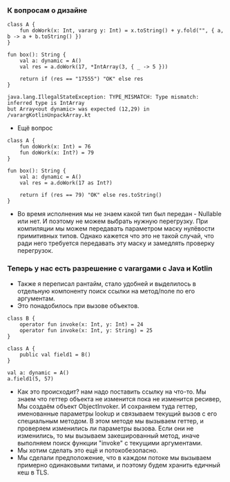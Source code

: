 ### К вопросам о дизайне

```
class A {
    fun doWork(x: Int, vararg y: Int) = x.toString() + y.fold("", { a, b -> a + b.toString() })
}

fun box(): String {
    val a: dynamic = A()
    val res = a.doWork(17, *IntArray(3, { _ -> 5 }))

    return if (res == "17555") "OK" else res
}
```


```
java.lang.IllegalStateException: TYPE_MISMATCH: Type mismatch: inferred type is IntArray 
but Array<out dynamic> was expected (12,29) in /varargKotlinUnpackArray.kt
```
- Ещё вопрос
```
class A {
    fun doWork(x: Int) = 76
    fun doWork(x: Int?) = 79
}

fun box(): String {
    val a: dynamic = A()
    val res = a.doWork(17 as Int?)

    return if (res == 79) "OK" else res.toString()
}
```

- Во время исполнения мы не знаем какой тип был передан - Nullable или нет. И поэтому не можем выбрать нужную перегрузку. При компиляции мы можем передавать параметром маску нулёвости примитивных типов. Однако кажется что это не такой случай, что ради него требуется передавать эту маску и замедлять проверку перегрузок.



### Теперь у нас есть разрешение с varargами с Java и Kotlin
- Также я переписал рантайм, стало удобней и выделилось в отдельную компоненту поиск ссылки на метод/поле по его аргументам.
- Это понадобилось при вызове объектов. 

```
class B {
    operator fun invoke(x: Int, y: Int) = 24
    operator fun invoke(x: Int, y: String) = 25
}

class A {
    public val field1 = B()
}
```
```
val a: dynamic = A()
a.field1(5, 57)
```
- Как это происходит? нам надо поставить ссылку на что-то. Мы знаем что геттер объекта не изменится пока не изменится ресивер, 
Мы создаём объект ObjectInvoker. И сохраняем туда геттер, именованные параметры lookup и связываем текущий вызов с его специальным методом.
В этом методе мы вызываем геттер, и проверяем изменились ли параметры вызова. Если они не изменились, то мы вызываем закешированный метод, иначе выполняем поиск функции "invoke" с текущими аргументами.
- Мы хотим сделать это ещё и потокобезопасно.
- Мы сделали предположение, что в каждом потоке мы вызываем примерно  одинаковыми типами, и поэтому будем хранить едичный кеш в TLS.
